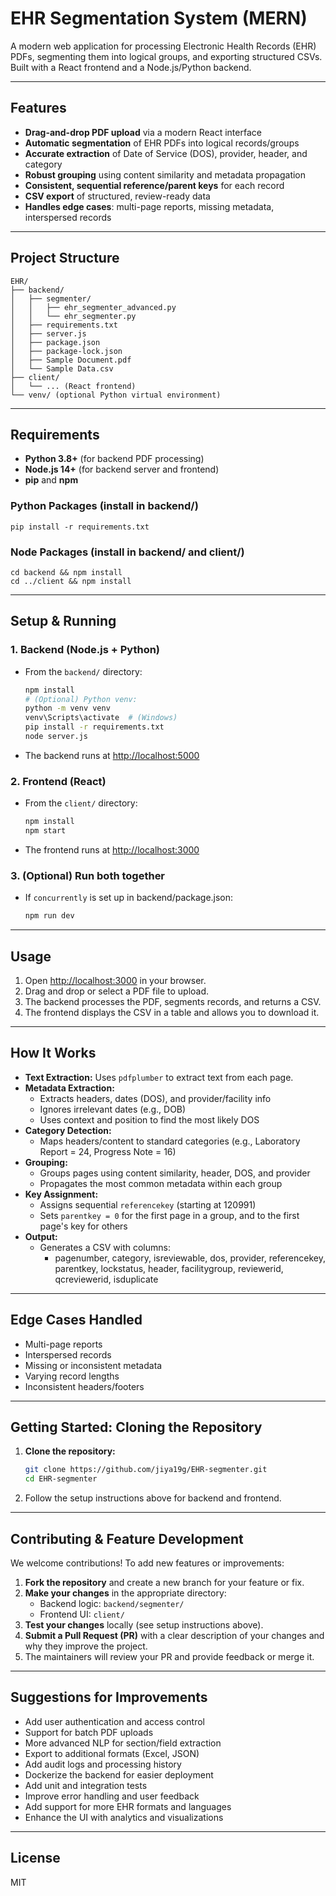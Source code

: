 # EHR Segmentation System (MERN)

A modern web application for processing Electronic Health Records (EHR) PDFs, segmenting them into logical groups, and exporting structured CSVs. Built with a React frontend and a Node.js/Python backend.

---

## Features
- **Drag-and-drop PDF upload** via a modern React interface
- **Automatic segmentation** of EHR PDFs into logical records/groups
- **Accurate extraction** of Date of Service (DOS), provider, header, and category
- **Robust grouping** using content similarity and metadata propagation
- **Consistent, sequential reference/parent keys** for each record
- **CSV export** of structured, review-ready data
- **Handles edge cases**: multi-page reports, missing metadata, interspersed records

---

## Project Structure
```
EHR/
├── backend/
│   ├── segmenter/
│   │   ├── ehr_segmenter_advanced.py
│   │   └── ehr_segmenter.py
│   ├── requirements.txt
│   ├── server.js
│   ├── package.json
│   ├── package-lock.json
│   ├── Sample Document.pdf
│   └── Sample Data.csv
├── client/
│   └── ... (React frontend)
└── venv/ (optional Python virtual environment)
```

---

## Requirements
- **Python 3.8+** (for backend PDF processing)
- **Node.js 14+** (for backend server and frontend)
- **pip** and **npm**

### Python Packages (install in backend/)
```
pip install -r requirements.txt
```

### Node Packages (install in backend/ and client/)
```
cd backend && npm install
cd ../client && npm install
```

---

## Setup & Running

### 1. Backend (Node.js + Python)
- From the `backend/` directory:
  ```bash
  npm install
  # (Optional) Python venv:
  python -m venv venv
  venv\Scripts\activate  # (Windows)
  pip install -r requirements.txt
  node server.js
  ```
- The backend runs at [http://localhost:5000](http://localhost:5000)

### 2. Frontend (React)
- From the `client/` directory:
  ```bash
  npm install
  npm start
  ```
- The frontend runs at [http://localhost:3000](http://localhost:3000)

### 3. (Optional) Run both together
- If `concurrently` is set up in backend/package.json:
  ```bash
  npm run dev
  ```

---

## Usage
1. Open [http://localhost:3000](http://localhost:3000) in your browser.
2. Drag and drop or select a PDF file to upload.
3. The backend processes the PDF, segments records, and returns a CSV.
4. The frontend displays the CSV in a table and allows you to download it.

---

## How It Works
- **Text Extraction:** Uses `pdfplumber` to extract text from each page.
- **Metadata Extraction:**
  - Extracts headers, dates (DOS), and provider/facility info
  - Ignores irrelevant dates (e.g., DOB)
  - Uses context and position to find the most likely DOS
- **Category Detection:**
  - Maps headers/content to standard categories (e.g., Laboratory Report = 24, Progress Note = 16)
- **Grouping:**
  - Groups pages using content similarity, header, DOS, and provider
  - Propagates the most common metadata within each group
- **Key Assignment:**
  - Assigns sequential `referencekey` (starting at 120991)
  - Sets `parentkey = 0` for the first page in a group, and to the first page's key for others
- **Output:**
  - Generates a CSV with columns:
    - pagenumber, category, isreviewable, dos, provider, referencekey, parentkey, lockstatus, header, facilitygroup, reviewerid, qcreviewerid, isduplicate

---

## Edge Cases Handled
- Multi-page reports
- Interspersed records
- Missing or inconsistent metadata
- Varying record lengths
- Inconsistent headers/footers

---

## Getting Started: Cloning the Repository

1. **Clone the repository:**
   ```bash
   git clone https://github.com/jiya19g/EHR-segmenter.git
   cd EHR-segmenter
   ```
2. Follow the setup instructions above for backend and frontend.

---

## Contributing & Feature Development

We welcome contributions! To add new features or improvements:

1. **Fork the repository** and create a new branch for your feature or fix.
2. **Make your changes** in the appropriate directory:
   - Backend logic: `backend/segmenter/`
   - Frontend UI: `client/`
3. **Test your changes** locally (see setup instructions above).
4. **Submit a Pull Request (PR)** with a clear description of your changes and why they improve the project.
5. The maintainers will review your PR and provide feedback or merge it.

---

## Suggestions for Improvements
- Add user authentication and access control
- Support for batch PDF uploads
- More advanced NLP for section/field extraction
- Export to additional formats (Excel, JSON)
- Add audit logs and processing history
- Dockerize the backend for easier deployment
- Add unit and integration tests
- Improve error handling and user feedback
- Add support for more EHR formats and languages
- Enhance the UI with analytics and visualizations

---

## License
MIT 